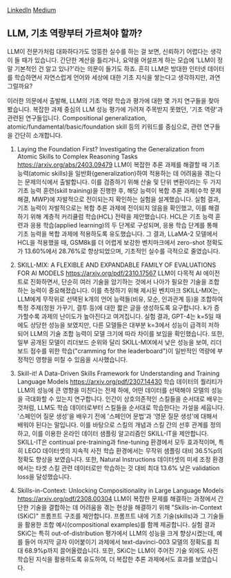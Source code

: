 [LinkedIn](https://www.linkedin.com/posts/byeongheon-lee-2b83aa222_laying-the-foundation-first-investigating-activity-7283202800036028416-c6WR?utm_source=share&utm_medium=member_desktop&rcm=ACoAADfxcywBkH2Mi2-YPZm7jSZERa3dQ2_DDEY)
[Medium](https://medium.com/@simple0314/llm-%EA%B8%B0%EC%B4%88-%EC%97%AD%EB%9F%89%EB%B6%80%ED%84%B0-%EA%B0%80%EB%A5%B4%EC%B3%90%EC%95%BC-%ED%95%A0%EA%B9%8C-c1d2307b81f6)
## LLM, 기초 역량부터 가르쳐야 할까? 

LLM이 전문가처럼 대화하다가도 엉뚱한 실수를 하는 걸 보면, 신뢰하기 어렵다는 생각이 들 때가 있습니다. 간단한 계산을 틀리거나, 요약을 어설프게 하는 모습에 'LLM이 정말 기본적인 건 알고 있나?'라는 의문이 들기도 하죠. 흔히 LLM은 방대한 인터넷 데이터를 학습하면서 자연스럽게 언어와 세상에 대한 기초 지식을 쌓는다고 생각하지만, 과연 그럴까요? 

이러한 의문에서 출발해, LLM의 기초 역량 학습과 평가에 대한 몇 가지 연구들을 찾아봤습니다. 복잡한 과제 중심의 LLM 성능 평가에 가려져 주목받지 못했던, '기초 역량'과 관련된 연구들입니다. Compositional generalization, atomic/fundamental/basic/foundation skill 등의 키워드를 중심으로, 관련 연구들을 간단히 소개합니다.

1. Laying the Foundation First? Investigating the Generalization from Atomic Skills to Complex Reasoning Tasks
https://arxiv.org/abs/2403.09479
LLM이 복잡한 추론 과제를 해결할 때 기초 능력(atomic skills)을 일반화(generalization)하여 적용하는 데 어려움을 겪는다는 문제의식에서 출발합니다. 이를 검증하기 위해 산술 및 단위 변환이라는 두 가지 기초 능력 훈련(skill training)을 진행한 후, 해당 능력이 복합 추론 과제(수학 문제 해결, MWP)에 자발적으로 전이되는지 확인하는 실험을 설계했습니다. 
실험 결과, 기초 능력이 자발적으로는 복합 추론 과제에 전이되지 않음을 확인했고, 이를 해결하기 위해 계층적 커리큘럼 학습(HCL) 전략을 제안했습니다. HCL은 기초 능력 훈련과 응용 학습(applied learning)의 두 단계로 구성되며, 응용 학습 단계를 통해 기초 능력을 복합 과제에 적용하도록 유도했습니다. 그 결과, LLaMA-2 모델에서 HCL을 적용했을 때, GSM8k를 더 어렵게 보강한 벤치마크에서 zero-shot 정확도가 13.60%에서 28.76%로 향상되었으며, 기초적인 실수를 극적으로 줄였습니다.

1. SKILL-MIX: A FLEXIBLE AND EXPANDABLE FAMILY OF EVALUATIONS FOR AI MODELS
https://arxiv.org/pdf/2310.17567
LLM이 다목적 AI 에이전트로 진화하면서, 단순히 여러 기술을 암기하는 것에서 나아가 필요한 기술을 조합하는 능력이 중요해졌습니다. 이를 측정하기 위해 제시된 벤치마크 SKILL-MIX는, LLM에게 무작위로 선택된 k개의 언어 능력들(비유, 모순, 인과관계 등)을 조합하여 특정 주제(정원 가꾸기, 결투 등)에 대한 짧은 글을 생성하도록 요구합니다. k가 증가할수록 과제의 난이도가 높아진다고 여겨집니다. 
실험 결과, GPT-4는 k=5일 때에도 상당한 성능을 보였지만, 다른 모델들은 대부분 k=3에서 성능이 급격히 저하되어 LLM의 기술 조합 능력이 모델 크기에 따라 차이를 보임을 확인했습니다. 또한, 일부 공개된 모델이 리더보드 순위와 달리 SKILL-MIX에서 낮은 성능을 보여, 리더보드 점수를 위한 학습("cramming for the leaderboard")이 일반적인 역량에 부정적인 영향을 미칠 수 있음을 시사했습니다.

1. Skill-it! A Data-Driven Skills Framework for Understanding and Training Language Models
https://arxiv.org/pdf/2307.14430
학습 데이터의 퀄리티가 LLM의 성능에 큰 영향을 미친다는 전제 하에, 어떤 데이터를 선택해야 모델의 성능을 극대화할 수 있는지 연구합니다. 인간이 상호의존적인 스킬들을 순서대로 배우는 것처럼, LLM도 학습 데이터로부터 스킬들을 순서대로 학습한다는 가설을 세웁니다. '스페인어 질문 생성'을 배우기 전에 '스페인어 문법'과 '영문 질문 생성'에 대해서 배워야 된다는 말입니다.
이를 바탕으로 스킬의 개념과 스킬 간의 선후 관계를 정의하고, 이를 이용한 온라인 데이터 샘플링 알고리즘인 SKILL-IT을 제안합니다. SKILL-IT은 continual pre-training과 fine-tuning 환경에서 모두 효과적이며, 특히 LEGO 데이터셋의 지속적 사전 학습 환경에서는 무작위 샘플링 대비 36.5%p의 정확도 향상을 보였습니다. 또한, Natural Instructions 데이터셋의 미세 조정 환경에서는 타겟 스킬 관련 데이터로만 학습하는 것 대비 최대 13.6% 낮은 validation loss을 달성했습니다.

1. Skills-in-Context: Unlocking Compositionality in Large Language Models
https://arxiv.org/pdf/2308.00304
LLM이 복잡한 문제를 해결하는 과정에서 간단한 기술을 결합하는 데 어려움을 겪는 현상을 해결하기 위해 "Skills-in-Context (SKiC)" 프롬프트 구조를 제안합니다. 프롬프트 내에 기초 기술(skills)과 그 기술들을 활용한 조합 예시(compositional examples)를 함께 제공합니다. 
실험 결과 SKiC는 특히 out-of-distribution 평가에서 LLM의 성능을 크게 향상시켰는데, 예를 들어 마지막 글자 이어붙이기 과제에서 text-davinci-003 모델의 정확도를 최대 68.9%p까지 끌어올렸습니다. 또한, SKiC는 LLM이 주어진 기술 외에도 사전 학습된 지식을 활용하도록 유도하여, 더 복잡한 추론 과제에서도 효과를 보였습니다. 
